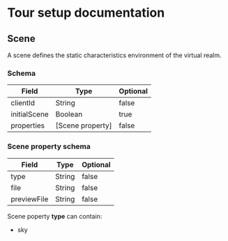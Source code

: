 # Tour setup documentation

## Scene

A scene defines the static characteristics environment of the virtual realm.

### Schema

| Field | Type | Optional |
| ----- | ---- | -------- |
| clientId | String | false |
| initialScene | Boolean | true |
| properties | [Scene property] | false |

### Scene property schema

| Field | Type | Optional |
| ----- | ---- | -------- |
| type | String | false |
| file | String | false |
| previewFile | String | false |

Scene poperty __type__ can contain:
 * sky
